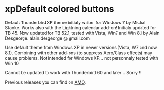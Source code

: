 # xpDefault colored buttons
Default Thunderbird XP theme initialy writen for Windows 7 by Michal Stanke.
Works also with the Lightning calendar add-on!
Initialy updated for TB 45.
Now updated for TB 52.1, tested with Vista, Win7 and Win 8.1 by Alain Desgeorge.
alain.desgeorge @ gmail.com

Use default theme from Windows XP in newer versions (Vista, W7 and now 8.1).
Combining with other add-ons (to suppress Aero/Glass effects) may cause problems.
Not intended for Windows XP... not personnaly tested with Win 10

Cannot be updated to work with Thunderbird 60 and later .. Sorry !!

Previous releases you can find on
 [AMO](https://addons.mozilla.org/thunderbird/addon/xpdefault/versions/).
